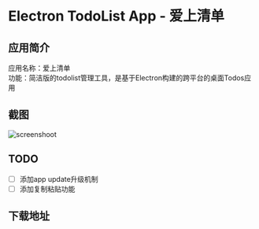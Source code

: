 # Electron TodoList App - 爱上清单

## 应用简介

应用名称：爱上清单  
功能：简洁版的todolist管理工具，是基于Electron构建的跨平台的桌面Todos应用  

## 截图

![screenshoot](https://ws4.sinaimg.cn/large/006tNc79ly1fzj1f2ywj9j30lz0eu75e.jpg)

## TODO

- [ ] 添加app update升级机制
- [ ] 添加复制粘贴功能

## 下载地址
